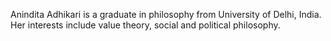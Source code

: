 Anindita Adhikari is a graduate in philosophy from University of Delhi, India. Her interests include value theory, social and political philosophy.
